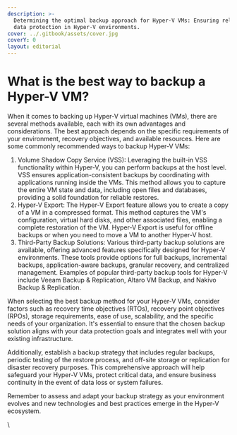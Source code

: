 ```yaml
---
description: >-
  Determining the optimal backup approach for Hyper-V VMs: Ensuring reliable
  data protection in Hyper-V environments.
cover: ../.gitbook/assets/cover.jpg
coverY: 0
layout: editorial
---
```


# What is the best way to backup a Hyper-V VM?

When it comes to backing up Hyper-V virtual machines (VMs), there are several methods available, each with its own advantages and considerations. The best approach depends on the specific requirements of your environment, recovery objectives, and available resources. Here are some commonly recommended ways to backup Hyper-V VMs:

1. Volume Shadow Copy Service (VSS): Leveraging the built-in VSS functionality within Hyper-V, you can perform backups at the host level. VSS ensures application-consistent backups by coordinating with applications running inside the VMs. This method allows you to capture the entire VM state and data, including open files and databases, providing a solid foundation for reliable restores.
2. Hyper-V Export: The Hyper-V Export feature allows you to create a copy of a VM in a compressed format. This method captures the VM's configuration, virtual hard disks, and other associated files, enabling a complete restoration of the VM. Hyper-V Export is useful for offline backups or when you need to move a VM to another Hyper-V host.
3. Third-Party Backup Solutions: Various third-party backup solutions are available, offering advanced features specifically designed for Hyper-V environments. These tools provide options for full backups, incremental backups, application-aware backups, granular recovery, and centralized management. Examples of popular third-party backup tools for Hyper-V include Veeam Backup & Replication, Altaro VM Backup, and Nakivo Backup & Replication.

When selecting the best backup method for your Hyper-V VMs, consider factors such as recovery time objectives (RTOs), recovery point objectives (RPOs), storage requirements, ease of use, scalability, and the specific needs of your organization. It's essential to ensure that the chosen backup solution aligns with your data protection goals and integrates well with your existing infrastructure.

Additionally, establish a backup strategy that includes regular backups, periodic testing of the restore process, and off-site storage or replication for disaster recovery purposes. This comprehensive approach will help safeguard your Hyper-V VMs, protect critical data, and ensure business continuity in the event of data loss or system failures.

Remember to assess and adapt your backup strategy as your environment evolves and new technologies and best practices emerge in the Hyper-V ecosystem.

\
